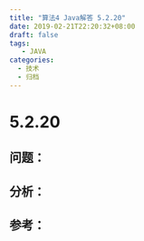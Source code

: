 ```yaml
---
title: "算法4 Java解答 5.2.20"
date: 2019-02-21T22:20:32+08:00
draft: false
tags:
   - JAVA
categories:
  - 技术
  - 归档
---
```



# 5.2.20

## 问题：


## 分析：


## 参考：


